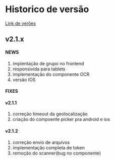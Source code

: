 

# Historico de versão
[Link de verões](https://drive.google.com/drive/u/0/folders/1BvWLOoRFLh2ooxVWk4sFbciwF0QQhkaV)
## v2.1.x
#### **NEWS**
1. implentação de grupo no frontend
2. responsivida para tablets
3. implementação do componente OCR
4. versão IOS

#### **FIXES** 
#### v2.1.1

1. correção timeout da geolocalização
2. criação do compoente picker pra android e ios

#### v2.1.2

1. correção envio de arquivos
2. implementação completa de token
3. remoção do scanner(bug no componente)